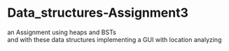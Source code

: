 # Data_structures-Assignment3
an Assignment using heaps and BSTs  
and with these data structures implementing a GUI with location analyzing

